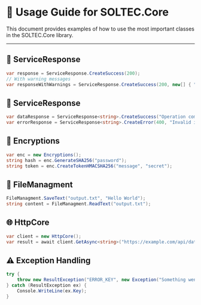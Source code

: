 # 📘 Usage Guide for SOLTEC.Core

This document provides examples of how to use the most important classes in the SOLTEC.Core library.

---

## 🔁 ServiceResponse

```csharp
var response = ServiceResponse.CreateSuccess(200);
// With warning messages
var responseWithWarnings = ServiceResponse.CreateSuccess(200, new[] { "Minor issue" });
```

## 🔁 ServiceResponse<T>

```csharp
var dataResponse = ServiceResponse<string>.CreateSuccess("Operation completed", 200);
var errorResponse = ServiceResponse<string>.CreateError(400, "Invalid input");
```

## 🔐 Encryptions

```csharp
var enc = new Encryptions();
string hash = enc.GenerateSHA256("password");
string token = enc.CreateTokenHMACSHA256("message", "secret");
```

## 📂 FileManagment

```csharp
FileManagment.SaveText("output.txt", "Hello World");
string content = FileManagment.ReadText("output.txt");
```

## 🌐 HttpCore

```csharp
var client = new HttpCore();
var result = await client.GetAsync<string>("https://example.com/api/data");
```

## ⚠️ Exception Handling

```csharp
try {
    throw new ResultException("ERROR_KEY", new Exception("Something went wrong"));
} catch (ResultException ex) {
    Console.WriteLine(ex.Key);
}
```